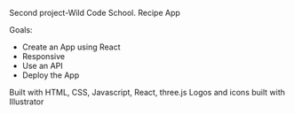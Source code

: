 Second project-Wild Code School. 
Recipe App

Goals:
- Create an App using React
- Responsive
- Use an API
- Deploy the App

Built with HTML, CSS, Javascript, React, three.js
Logos and icons built with Illustrator
